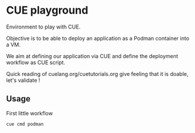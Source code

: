 # CUE playground

Environment to play with CUE.

Objective is to be able to deploy an application as a Podman container into a VM.

We aim at defining our application via CUE and define the deployment workflow as CUE script.

Quick reading of cuelang.org/cuetutorials.org give feeling that it is doable, let's validate !


## Usage

First little workflow
```shell
cue cmd podman
```